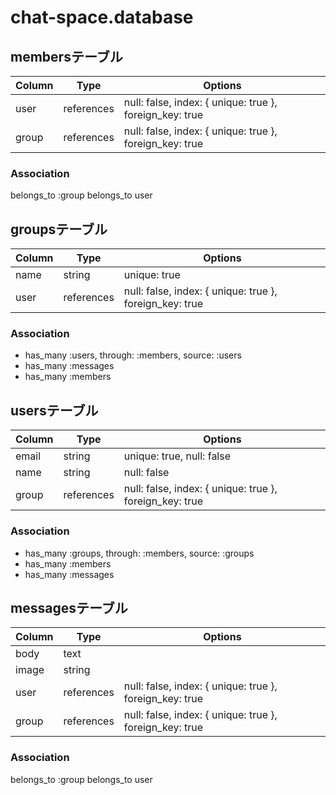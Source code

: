 
chat-space.database
===================

## membersテーブル

|Column|Type|Options|
|------|----|-------|
|user|references|null: false, index: { unique: true }, foreign_key: true|
|group|references|null: false, index: { unique: true }, foreign_key: true|

### Association

belongs_to :group
belongs_to user



## groupsテーブル

|Column|Type|Options|
|------|----|-------|
|name|string|unique: true|
|user|references|null: false, index: { unique: true }, foreign_key: true|

### Association

- has_many :users, through: :members, source: :users
- has_many :messages
- has_many :members



## usersテーブル

|Column|Type|Options|
|------|----|-------|
|email|string|unique: true, null: false|
|name|string|null: false|
|group|references|null: false, index: { unique: true }, foreign_key: true|

### Association

- has_many :groups, through: :members, source: :groups
- has_many :members
- has_many :messages


## messagesテーブル

|Column|Type|Options|
|------|----|-------|
|body|text||
|image|string||
|user|references|null: false, index: { unique: true }, foreign_key: true|
|group|references|null: false, index: { unique: true }, foreign_key: true|


### Association

belongs_to :group
belongs_to user




